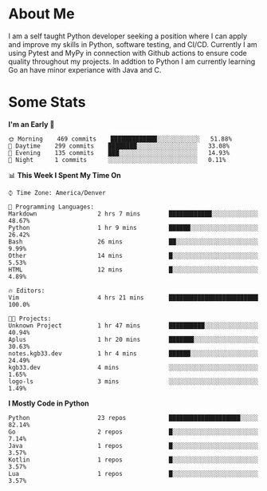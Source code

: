 # About Me
  I am a self taught Python developer seeking a position where I can apply and improve my skills in Python, software testing, and CI/CD. Currently I am using Pytest and MyPy in connection with Github actions to ensure code quality throughout my projects. In addtion to Python I am currently learning Go an have minor experiance with Java and C.
  
 # Some Stats
  
<!--START_SECTION:waka-->
**I'm an Early 🐤** 

```text
🌞 Morning    469 commits    █████████████░░░░░░░░░░░░   51.88% 
🌆 Daytime    299 commits    ████████░░░░░░░░░░░░░░░░░   33.08% 
🌃 Evening    135 commits    ███░░░░░░░░░░░░░░░░░░░░░░   14.93% 
🌙 Night      1 commits      ░░░░░░░░░░░░░░░░░░░░░░░░░   0.11%

```


📊 **This Week I Spent My Time On** 

```text
⌚︎ Time Zone: America/Denver

💬 Programming Languages: 
Markdown                 2 hrs 7 mins        ████████████░░░░░░░░░░░░░   48.67% 
Python                   1 hr 9 mins         ██████░░░░░░░░░░░░░░░░░░░   26.42% 
Bash                     26 mins             ██░░░░░░░░░░░░░░░░░░░░░░░   9.99% 
Other                    14 mins             █░░░░░░░░░░░░░░░░░░░░░░░░   5.53% 
HTML                     12 mins             █░░░░░░░░░░░░░░░░░░░░░░░░   4.89%

🔥 Editors: 
Vim                      4 hrs 21 mins       █████████████████████████   100.0%

🐱‍💻 Projects: 
Unknown Project          1 hr 47 mins        ██████████░░░░░░░░░░░░░░░   40.94% 
Aplus                    1 hr 20 mins        ███████░░░░░░░░░░░░░░░░░░   30.63% 
notes.kgb33.dev          1 hr 4 mins         ██████░░░░░░░░░░░░░░░░░░░   24.49% 
kgb33.dev                4 mins              ░░░░░░░░░░░░░░░░░░░░░░░░░   1.65% 
logo-ls                  3 mins              ░░░░░░░░░░░░░░░░░░░░░░░░░   1.49%

```

**I Mostly Code in Python** 

```text
Python                   23 repos            ████████████████████░░░░░   82.14% 
Go                       2 repos             █░░░░░░░░░░░░░░░░░░░░░░░░   7.14% 
Java                     1 repos             █░░░░░░░░░░░░░░░░░░░░░░░░   3.57% 
Kotlin                   1 repos             █░░░░░░░░░░░░░░░░░░░░░░░░   3.57% 
Lua                      1 repos             █░░░░░░░░░░░░░░░░░░░░░░░░   3.57%

```



<!--END_SECTION:waka-->
